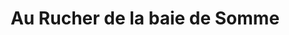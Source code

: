 ---
title: "Au Rucher de la baie de Somme"
url: /le-crotoy/au-rucher-de-la-baie-de-somme/
shop: rucher
---